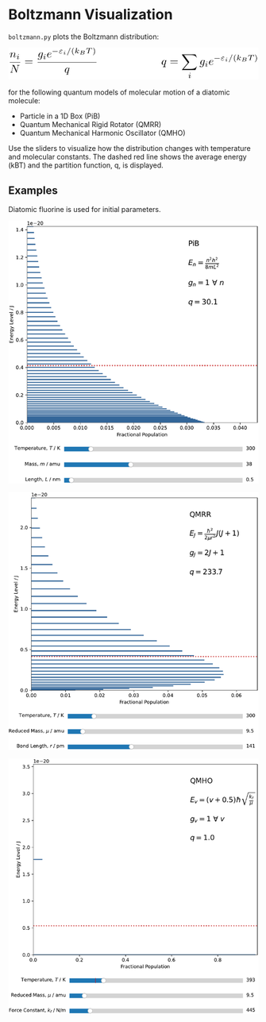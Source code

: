 # Boltzmann Visualization

`boltzmann.py` plots the Boltzmann distribution:

![Population](./img/boltzeqn.png)

for the following quantum models of molecular motion of a diatomic molecule:

* Particle in a 1D Box (PiB)
* Quantum Mechanical Rigid Rotator (QMRR)
* Quantum Mechanical Harmonic Oscillator (QMHO)

Use the sliders to visualize how the distribution changes with temperature and molecular constants.
The dashed red line shows the average energy (kBT) and the partition function, q, is displayed.

## Examples
Diatomic fluorine is used for initial parameters.

![PiB](./img/PiB.png)

![QMRR](./img/QMRR.png)

![QMHO](./img/QMHO.png)
